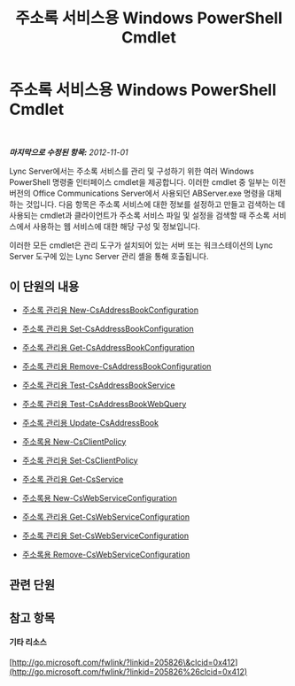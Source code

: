 ﻿---
title: 주소록 서비스용 Windows PowerShell Cmdlet
TOCTitle: 주소록 관리용 Windows PowerShell Cmdlet
ms:assetid: 73bfa949-5628-4156-ad20-fe07a0dc6216
ms:mtpsurl: https://technet.microsoft.com/ko-kr/library/Gg429708(v=OCS.15)
ms:contentKeyID: 49304035
ms.date: 08/24/2015
mtps_version: v=OCS.15
ms.translationtype: HT
---

# 주소록 서비스용 Windows PowerShell Cmdlet

 

_**마지막으로 수정된 항목:** 2012-11-01_

Lync Server에서는 주소록 서비스를 관리 및 구성하기 위한 여러 Windows PowerShell 명령줄 인터페이스 cmdlet을 제공합니다. 이러한 cmdlet 중 일부는 이전 버전의 Office Communications Server에서 사용되던 ABServer.exe 명령을 대체하는 것입니다. 다음 항목은 주소록 서비스에 대한 정보를 설정하고 만들고 검색하는 데 사용되는 cmdlet과 클라이언트가 주소록 서비스 파일 및 설정을 검색할 때 주소록 서비스에서 사용하는 웹 서비스에 대한 해당 구성 및 정보입니다.

이러한 모든 cmdlet은 관리 도구가 설치되어 있는 서버 또는 워크스테이션의 Lync Server 도구에 있는 Lync Server 관리 셸을 통해 호출됩니다.

## 이 단원의 내용

  - [주소록 관리용 New-CsAddressBookConfiguration](lync-server-2013-New-CsAddressBookConfiguration-for-address-book-management.md)

  - [주소록 관리용 Set-CsAddressBookConfiguration](lync-server-2013-set-csaddressbookconfiguration-for-address-book-management.md)

  - [주소록 관리용 Get-CsAddressBookConfiguration](lync-server-2013-get-csaddressbookconfiguration-for-address-book-management.md)

  - [주소록 관리용 Remove-CsAddressBookConfiguration](lync-server-2013-remove-csaddressbookconfiguration-for-address-book-management.md)

  - [주소록 관리용 Test-CsAddressBookService](lync-server-2013-test-csaddressbookservice-for-address-book-management.md)

  - [주소록 관리용 Test-CsAddressBookWebQuery](lync-server-2013-test-csaddressbookwebquery-for-address-book-management.md)

  - [주소록 관리용 Update-CsAddressBook](lync-server-2013-update-csaddressbook-for-address-book-management.md)

  - [주소록용 New-CsClientPolicy](lync-server-2013-new-csclientpolicy-for-address-book-management.md)

  - [주소록 관리용 Set-CsClientPolicy](lync-server-2013-set-csclientpolicy-for-address-book-management.md)

  - [주소록 관리용 Get-CsService](lync-server-2013-get-csservice-for-address-book-management.md)

  - [주소록용 New-CsWebServiceConfiguration](lync-server-2013-New-CsWebServiceConfiguration-for-address-book-management.md)

  - [주소록 관리용 Get-CsWebServiceConfiguration](lync-server-2013-get-cswebserviceconfiguration-for-address-book-management.md)

  - [주소록 관리용 Set-CsWebServiceConfiguration](lync-server-2013-set-cswebserviceconfiguration-for-address-book-management.md)

  - [주소록용 Remove-CsWebServiceConfiguration](lync-server-2013-remove-cswebserviceconfiguration-for-address-book-management.md)

## 관련 단원

## 참고 항목

#### 기타 리소스

[http://go.microsoft.com/fwlink/?linkid=205826\&clcid=0x412](http://go.microsoft.com/fwlink/?linkid=205826%26clcid=0x412)

